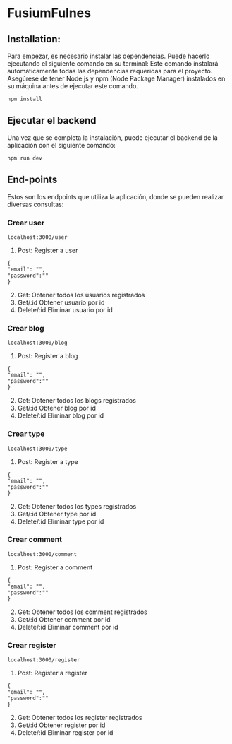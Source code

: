 # FusiumFulnes

## Installation:

Para empezar, es necesario instalar las dependencias. Puede hacerlo ejecutando el siguiente comando en su terminal: Este comando instalará automáticamente todas las dependencias requeridas para el proyecto. Asegúrese de tener Node.js y npm (Node Package Manager) instalados en su máquina antes de ejecutar este comando.

```
npm install
```
## Ejecutar el backend
Una vez que se completa la instalación, puede ejecutar el backend de la aplicación con el siguiente comando:

```
npm run dev
```
## End-points 
Estos son los endpoints que utiliza la aplicación, donde se pueden realizar diversas consultas:

### Crear user
```
localhost:3000/user
```
1. Post: Register a user 
```
{
"email": "",
"password":""
}
```
2. Get: Obtener todos los usuarios registrados
3. Get/:id Obtener usuario por id
4. Delete/:id Eliminar usuario por id

### Crear blog
```
localhost:3000/blog
```
1. Post: Register a blog
```
{
"email": "",
"password":""
}
```
2. Get: Obtener todos los blogs registrados
3. Get/:id Obtener blog por id
4. Delete/:id Eliminar blog por id

### Crear type
```
localhost:3000/type
```
1. Post: Register a type
```
{
"email": "",
"password":""
}
```
2. Get: Obtener todos los types registrados
3. Get/:id Obtener type por id
4. Delete/:id Eliminar type por id

### Crear comment
```
localhost:3000/comment
```
1. Post: Register a comment
```
{
"email": "",
"password":""
}
```
2. Get: Obtener todos los comment registrados
3. Get/:id Obtener comment por id
4. Delete/:id Eliminar comment por id

### Crear register
```
localhost:3000/register
```
1. Post: Register a register
```
{
"email": "",
"password":""
}
```
2. Get: Obtener todos los register registrados
3. Get/:id Obtener register por id
4. Delete/:id Eliminar register por id














